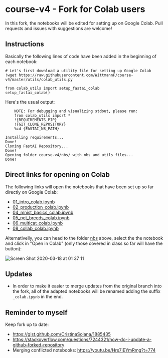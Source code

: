 # course-v4 - Fork for Colab users
In this fork, the notebooks will be edited for setting up on Google Colab. Pull requests and issues with suggestions are welcome! 

## Instructions
Basically the following lines of code have been added in the beginning of each notebook:
```
# Let's first download a utility file for setting up Google Colab
!wget https://raw.githubusercontent.com/WittmannF/course-v4/master/utils/colab_utils.py

from colab_utils import setup_fastai_colab
setup_fastai_colab()

```

Here's the usual output:
```
    NOTE: For debugging and visualizing stdout, please run:
    from colab_utils import *
    !{REQUIREMENTS_PIP}
    !{GIT_CLONE_REPOSITORY}
    %cd {FASTAI_NB_PATH}

Installing requirements...
Done!
Cloning FastAI Repository...
Done!
Opening folder course-v4/nbs/ with nbs and utils files...
Done!
```

## Direct links for opening on Colab
The following links will open the notebooks that have been set up so far directly on Google Colab:
- [01_intro_colab.ipynb](https://colab.research.google.com/github/WittmannF/course-v4/blob/master/nbs/01_intro_colab.ipynb)
- [02_production_colab.ipynb](https://colab.research.google.com/github/WittmannF/course-v4/blob/master/nbs/02_production_colab.ipynb)
- [04_mnist_basics_colab.ipynb](https://colab.research.google.com/github/WittmannF/course-v4/blob/master/nbs/04_mnist_basics_colab.ipynb)
- [05_pet_breeds_colab.ipynb](https://colab.research.google.com/github/WittmannF/course-v4/blob/master/nbs/05_pet_breeds_colab.ipynb)
- [06_multicat_colab.ipynb](https://colab.research.google.com/github/WittmannF/course-v4/blob/master/nbs/06_multicat_colab.ipynb)
- [08_collab_colab.ipynb](https://colab.research.google.com/github/WittmannF/course-v4/blob/master/nbs/08_collab_colab.ipynb)

Alternativelly, you can head to the folder [nbs](https://github.com/WittmannF/course-v4/tree/master/nbs) above, select the the notebook and click in "Open in Colab" (only those covered in class so far will have the button):

![Screen Shot 2020-03-18 at 01 37 11](https://user-images.githubusercontent.com/5733246/76957621-e0bccd00-68f4-11ea-945b-c74311464229.png)

## Updates
- In order to make it easier to merge updates from the original branch into the fork, all of the adapted notebooks will be renamed adding the suffix `_colab.ipynb` in the end. 

## Reminder to myself
Keep fork up to date:
- https://gist.github.com/CristinaSolana/1885435
- https://stackoverflow.com/questions/7244321/how-do-i-update-a-github-forked-repository
- Merging conflicted notebooks: https://youtu.be/Hrs7iEYmRmg?t=774
